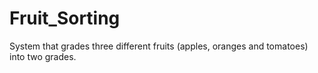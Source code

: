 # Fruit_Sorting
System that grades three different fruits (apples, oranges and tomatoes) into two grades.
